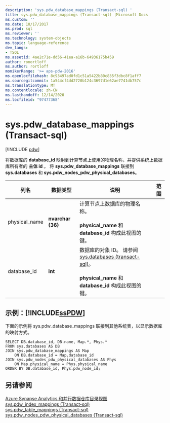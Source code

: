 ```yaml
---
description: 'sys.pdw_database_mappings (Transact-sql) '
title: sys.pdw_database_mappings (Transact-sql) |Microsoft Docs
ms.custom: ''
ms.date: 10/17/2017
ms.prod: sql
ms.reviewer: ''
ms.technology: system-objects
ms.topic: language-reference
dev_langs:
- TSQL
ms.assetid: 4ae2c71e-dd56-41ea-a16b-64936175b459
author: ronortloff
ms.author: rortloff
monikerRange: '>= aps-pdw-2016'
ms.openlocfilehash: 8c93497ad0fd1c51a5422b80c835f3dbc8f1aff7
ms.sourcegitcommit: 1a544cf4dd2720b124c3697d1e62ae7741db757c
ms.translationtype: MT
ms.contentlocale: zh-CN
ms.lasthandoff: 12/14/2020
ms.locfileid: "97477368"
---
```

# <a name="syspdw_database_mappings-transact-sql"></a>sys.pdw_database_mappings (Transact-sql) 
[!INCLUDE [pdw](../../includes/applies-to-version/pdw.md)]

  将数据库的 **database_id** 映射到计算节点上使用的物理名称，并提供系统上数据库所有者的 **主体 id** 。 将 **sys.pdw_database_mappings** 联接到 **sys.databases** 和 **sys.pdw_nodes_pdw_physical_databases**。  
  
|列名|数据类型|说明|范围|  
|-----------------|---------------|-----------------|-----------|  
|physical_name|**nvarchar (36)**|计算节点上数据库的物理名称。<br /><br /> **physical_name** 和 **database_id** 构成此视图的键。||  
|database_id|**int**|数据库的对象 ID。 请参阅 [sys.databases &#40;transact-sql&#41;](../../relational-databases/system-catalog-views/sys-databases-transact-sql.md)。<br /><br /> **physical_name** 和 **database_id** 构成此视图的键。||  
  
## <a name="examples-sspdw"></a>示例：[!INCLUDE[ssPDW](../../includes/sspdw-md.md)]  
 下面的示例将 sys.pdw_database_mappings 联接到其他系统表，以显示数据库的映射方式。  
  
```  
SELECT DB.database_id, DB.name, Map.*, Phys.*   
FROM sys.databases AS DB  
JOIN sys.pdw_database_mappings AS Map  
    ON DB.database_id = Map.database_id  
JOIN sys.pdw_nodes_pdw_physical_databases AS Phys  
    ON Map.physical_name = Phys.physical_name  
ORDER BY DB.database_id, Phys.pdw_node_id;  
```  
  
## <a name="see-also"></a>另请参阅  
 [Azure Synapse Analytics 和并行数据仓库目录视图](../../relational-databases/system-catalog-views/sql-data-warehouse-and-parallel-data-warehouse-catalog-views.md)   
 [sys.pdw_index_mappings &#40;Transact-sql&#41;](../../relational-databases/system-catalog-views/sys-pdw-index-mappings-transact-sql.md)   
 [sys.pdw_table_mappings &#40;Transact-sql&#41;](../../relational-databases/system-catalog-views/sys-pdw-table-mappings-transact-sql.md)   
 [sys.pdw_nodes_pdw_physical_databases &#40;Transact-sql&#41;](../../relational-databases/system-catalog-views/sys-pdw-nodes-pdw-physical-databases-transact-sql.md)  
  
  

